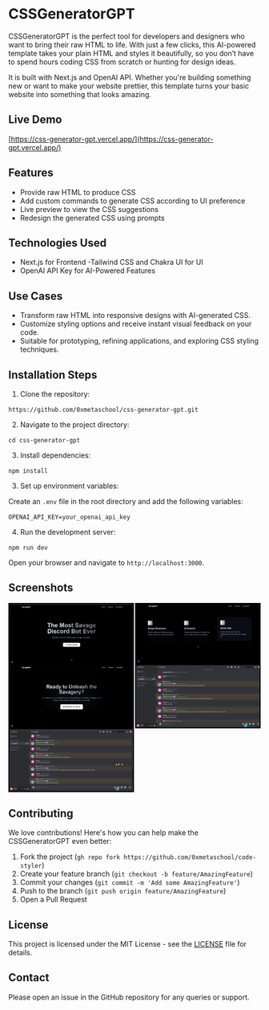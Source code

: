 # CSSGeneratorGPT

CSSGeneratorGPT is the perfect tool for developers and designers who want to bring their raw HTML to life. With just a few clicks, this AI-powered template takes your plain HTML and styles it beautifully, so you don’t have to spend hours coding CSS from scratch or hunting for design ideas.

It is built with Next.js and OpenAI API. Whether you're building something new or want to make your website prettier, this template turns your basic website into something that looks amazing.


## Live Demo

[https://css-generator-gpt.vercel.app/](https://css-generator-gpt.vercel.app/)

## Features
- Provide raw HTML to produce CSS
- Add custom commands to generate CSS according to UI preference
- Live preview to view the CSS suggestions
- Redesign the generated CSS using prompts

## Technologies Used
- Next.js for Frontend
-Tailwind CSS and Chakra UI for UI
- OpenAI API Key for AI-Powered Features

## Use Cases
- Transform raw HTML into responsive designs with AI-generated CSS.
- Customize styling options and receive instant visual feedback on your code.
- Suitable for prototyping, refining applications, and exploring CSS styling techniques.

## Installation Steps

1. Clone the repository:

```
https://github.com/0xmetaschool/css-generator-gpt.git
```

2. Navigate to the project directory:
```
cd css-generator-gpt
```

3. Install dependencies:
```
npm install
```

3. Set up environment variables:

Create an `.env` file in the root directory and add the following variables:

```
OPENAI_API_KEY=your_openai_api_key
```

4. Run the development server:

```
npm run dev
```
Open your browser and navigate to `http://localhost:3000`.

## Screenshots

<div style="display: flex; justify-content: space-between;">
  <img src="https://github.com/0xmetaschool/savage-bot/blob/main/public/Screenshot%20(128).png?raw=true" alt="Savage Bot Template Add HTML screenshot" style="width: 49%; border: 2px solid black;" />
  <img src="https://github.com/0xmetaschool/savage-bot/blob/main/public/Screenshot%20(129).png?raw=true" alt="Savage Bot Template Generated CSS screenshot" style="width: 49%; border: 2px solid black;" />
</div>
<div style="display: flex; justify-content: space-between;">
  <img src="https://github.com/0xmetaschool/savage-bot/blob/main/public/Screenshot%20(130).png?raw=true" alt="Savage Bot Template Add HTML screenshot" style="width: 49%; border: 2px solid black;" />
  <img src="https://github.com/0xmetaschool/savage-bot/blob/main/public/Screenshot%20(131).png?raw=true" alt="Savage Bot Template Generated CSS screenshot" style="width: 49%; border: 2px solid black;" />
</div>
<div style="display: flex; justify-content: space-between;">
  <img src="https://github.com/0xmetaschool/savage-bot/blob/main/public/Screenshot%20(132).png?raw=true" alt="Savage Bot Template Generated CSS Preview screenshot" style="width: 49%; border: 2px solid black;" />
</div>


## Contributing

We love contributions! Here's how you can help make the CSSGeneratorGPT even better:

1. Fork the project (`gh repo fork https://github.com/0xmetaschool/code-styler`)
2. Create your feature branch (`git checkout -b feature/AmazingFeature`)
3. Commit your changes (`git commit -m 'Add some AmazingFeature'`)
4. Push to the branch (`git push origin feature/AmazingFeature`)
5. Open a Pull Request

## License

This project is licensed under the MIT License - see the [LICENSE](https://github.com/0xmetaschool/code-styler/blob/main/LICENSE) file for details.

## Contact

Please open an issue in the GitHub repository for any queries or support.

